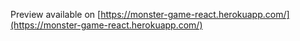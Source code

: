 Preview available on [https://monster-game-react.herokuapp.com/](https://monster-game-react.herokuapp.com/)
